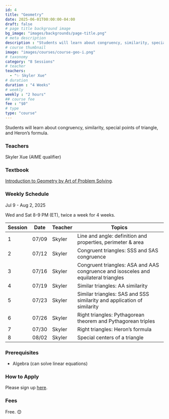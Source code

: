 ```yaml
---
id: 4
title: "Geometry"
date: 2025-06-01T00:00:00-04:00
draft: false
# page title background image
bg_image: "images/backgrounds/page-title.png"
# meta description
description : "Students will learn about congruency, similarity, special points of triangle, and Heron’s formula."
# course thumbnail
image: "images/courses/course-geo-i.png"
# taxonomy
category: "8 Sessions"
# teacher
teachers:
  - "✨ Skyler Xue"
# duration
duration : "4 Weeks"
# weekly
weekly : "2 hours"
## course fee
fee : "$0"
# type
type: "course"
---
```


Students will learn about congruency, similarity, special points of triangle, and Heron’s formula.

### Teachers

Skyler Xue (AIME qualifier)

### Textbook

[Introduction to Geometry by Art of Problem Solving](https://artofproblemsolving.com/store/item/intro-geometry).

### Weekly Schedule

Jul 9 - Aug 2, 2025

Wed and Sat 8-9 PM (ET), twice a week for 4 weeks.

|Session | Date   |  Teacher   |  Topics
|--------|--------|------------|----------
|1       | 07/09  |  Skyler    |  Line and angle: definition and properties, perimeter & area
|2       | 07/12  |  Skyler    |  Congruent triangles: SSS and SAS congruence
|3       | 07/16  |  Skyler    |  Congruent triangles: ASA and AAS congruence and isosceles and equilateral triangles
|4       | 07/19  |  Skyler    |  Similar triangles: AA similarity
|5       | 07/23  |  Skyler    |  Similar triangles: SAS and SSS similarity and application of similarity
|6       | 07/26  |  Skyler    |  Right triangles: Pythagorean theorem and Pythagorean triples
|7       | 07/30  |  Skyler    |  Right triangles: Heron’s formula
|8       | 08/02  |  Skyler    |  Special centers of a triangle

### Prerequisites

* Algebra (can solve linear equations)

### How to Apply

Please sign up [here](https://forms.gle/7zqSWiNLTpQmP1C26).

### Fees

Free. 😊

